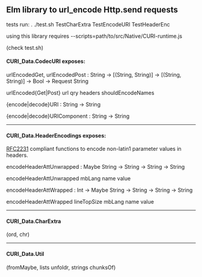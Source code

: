 ## Elm library to url_encode Http.send requests

tests run: . ./test.sh TestCharExtra TestEncodeURI TestHeaderEnc

using this library requires 
   --scripts=path/to/src/Native/CURI-runtime.js 

(check test.sh)

#### CURI_Data.CodecURI exposes:

urlEncodedGet, urlEncodedPost : String -> [(String, String)] -> [(String, String)] -> Bool -> Request String

urlEncoded{Get|Post} url qry headers shouldEncodeNames

{encode|decode}URI : String -> String

{encode|decode}URIComponent : String -> String

------------------

#### CURI_Data.HeaderEncodings exposes:

[RFC2231](https://tools.ietf.org/html/rfc2231) compliant functions to encode non-latin1 parameter values in headers. 

encodeHeaderAttUnwrapped : Maybe String -> String -> String -> String

encodeHeaderAttUnwrapped  mbLang name value


encodeHeaderAttWrapped : Int -> Maybe String -> String -> String -> String        

encodeHeaderAttWrapped lineTopSize mbLang name value

------------------

#### CURI_Data.CharExtra 

(ord, chr)

------------------

#### CURI_Data.Util 

(fromMaybe, lists unfoldr, strings chunksOf)


